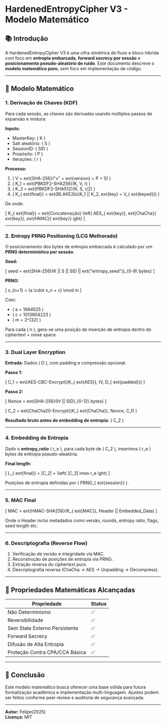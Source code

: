 
# HardenedEntropyCipher V3 - Modelo Matemático

## 📚 Introdução

A HardenedEntropyCipher V3 é uma cifra simétrica de fluxo e bloco híbrida com foco em **entropia embarcada**, **forward secrecy por sessão** e **posicionamento pseudo-aleatório de ruído**. Este documento descreve o **modelo matemático puro**, sem foco em implementação de código.

---

## 🧮 Modelo Matemático

### 1. Derivação de Chaves (KDF)

Para cada sessão, as chaves são derivadas usando múltiplos passos de expansão e mistura:

**Inputs:**

- MasterKey: \( K \)
- Salt aleatório: \( S \)
- SessionID: \( SID \)
- Propósito: \( P \)
- Iterações: \( r \)

**Processo:**

1. \( V = 	ext{SHA-256}("v" + 	ext{version} + P + S) \)
2. \( K_1 = 	ext{PBKDF2-SHA256}(K, V, r) \)
3. \( K_2 = 	ext{PBKDF2-SHA512}(K, S, r/2) \)
4. \( K_{	ext{final}} = 	ext{BLAKE2b}(K_1 || K_2, 	ext{key} = V_{	ext{keyed}}) \)

De onde:

\[ K_{	ext{final}} = 	ext{Concatenação} \left( AES_{	ext{key}}, 	ext{ChaCha}_{	ext{key}}, 	ext{HMAC}_{	ext{key}} 
ight) \]

---

### 2. Entropy PRNG Positioning (LCG Melhorado)

O posicionamento dos bytes de entropia embarcada é calculado por um **PRNG determinístico por sessão**.

**Seed:**

\[ seed = 	ext{SHA-256}(K || S || SID || 	ext{"entropy\_seed"})_{0-8\ bytes} \]

**PRNG:**

\[ x_{n+1} = (a \cdot x_n + c) \mod m \]

Com:

- \( a = 1664525 \)
- \( c = 1013904223 \)
- \( m = 2^{32} \)

Para cada \( n \), gera-se uma posição de inserção de entropia dentro do ciphertext + noise space.

---

### 3. Dual Layer Encryption

**Entrada:** Dados \( D \), com padding e compressão opcional.

**Passo 1:**

\[ C_1 = 	ext{AES-CBC-Encrypt}(K_{	ext{AES}}, IV, D_{	ext{padded}}) \]

**Passo 2:**

\[ Nonce = 	ext{SHA-256}(IV || SID)_{0-12\ bytes} \]

\[ C_2 = 	ext{ChaCha20-Encrypt}(K_{	ext{ChaCha}}, Nonce, C_1) \]

**Resultado bruto antes do embedding de entropia:** \( C_2 \)

---

### 4. Embedding de Entropia

Dado o **entropy_ratio** \( r_e \), para cada byte de \( C_2 \), inserimos \( r_e \) bytes de entropia pseudo-aleatória.

**Final length:**

\[ L_{	ext{final}} = |C_2| + \left( |C_2| 	imes r_e 
ight) \]

Posições de entropia definidas por \( PRNG_{	ext{session}} \).

---

### 5. MAC Final

\[ MAC = 	ext{HMAC-SHA256}(K_{	ext{MAC}}, Header || Embedded\_Data) \]

Onde o Header inclui metadados como versão, rounds, entropy ratio, flags, seed length etc.

---

### 6. Descriptografia (Reverse Flow)

1. Verificação de versão e integridade via MAC.
2. Reconstrução de posições de entropia via PRNG.
3. Extração reversa do ciphertext puro.
4. Descriptografia reversa (ChaCha → AES → Unpadding → Decompress).

---

## 📌 Propriedades Matemáticas Alcançadas

| Propriedade                   | Status |
|-------------------------------|-------|
| Não Determinismo                | ✅ |
| Reversibilidade                 | ✅ |
| Sem State Externo Persistente   | ✅ |
| Forward Secrecy                 | ✅ |
| Difusão de Alta Entropia        | ✅ |
| Proteção Contra CPA/CCA Básica  | ✅ |

---

## 🏁 Conclusão

Este modelo matemático busca oferecer uma base sólida para futura formalização acadêmica e implementação multi-linguagem. Ajustes podem ser feitos conforme peer review e auditoria de segurança avançada.

---

**Autor:** Felipe(2025)  
**Licença:** MIT

